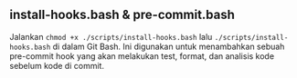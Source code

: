 ## install-hooks.bash & pre-commit.bash

Jalankan `chmod +x ./scripts/install-hooks.bash` lalu `./scripts/install-hooks.bash` di dalam Git Bash. Ini digunakan untuk menambahkan sebuah pre-commit hook yang akan melakukan test, format, dan analisis kode sebelum kode di commit.
